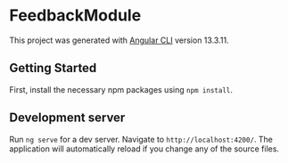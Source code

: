 # FeedbackModule

This project was generated with [Angular CLI](https://github.com/angular/angular-cli) version 13.3.11.

## Getting Started

First, install the necessary npm packages using `npm install`. 

## Development server

Run `ng serve` for a dev server. Navigate to `http://localhost:4200/`. The application will automatically reload if you change any of the source files.

